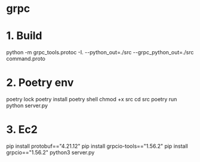 # grpc

# 1. Build
python -m grpc_tools.protoc -I. --python_out=./src --grpc_python_out=./src command.proto

# 2. Poetry env
poetry lock
poetry install
poetry shell
chmod +x src
cd src
poetry run python server.py

# 3. Ec2

pip install protobuf=="4.21.12"
pip install grpcio-tools=="1.56.2"
pip install grpcio=="1.56.2"
python3 server.py